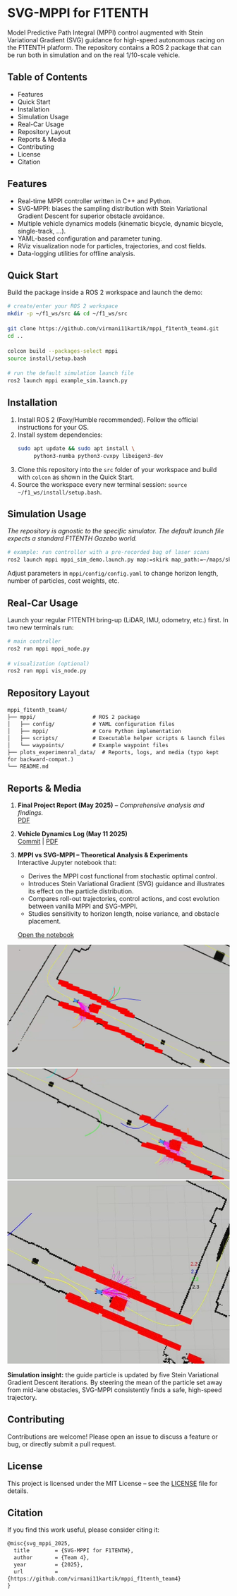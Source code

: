 # SVG-MPPI for F1TENTH

Model Predictive Path Integral (MPPI) control augmented with Stein Variational Gradient (SVG) guidance for high-speed autonomous racing on the F1TENTH platform. The repository contains a ROS 2 package that can be run both in simulation and on the real 1/10-scale vehicle.

## Table of Contents
- Features
- Quick Start
- Installation
- Simulation Usage
- Real-Car Usage
- Repository Layout
- Reports & Media
- Contributing
- License
- Citation

## Features
- Real-time MPPI controller written in C++ and Python.
- SVG-MPPI: biases the sampling distribution with Stein Variational Gradient Descent for superior obstacle avoidance.
- Multiple vehicle dynamics models (kinematic bicycle, dynamic bicycle, single-track, …).
- YAML-based configuration and parameter tuning.
- RViz visualization node for particles, trajectories, and cost fields.
- Data-logging utilities for offline analysis.

## Quick Start
Build the package inside a ROS 2 workspace and launch the demo:
```bash
# create/enter your ROS 2 workspace
mkdir -p ~/f1_ws/src && cd ~/f1_ws/src

git clone https://github.com/virmani11kartik/mppi_f1tenth_team4.git
cd ..

colcon build --packages-select mppi
source install/setup.bash

# run the default simulation launch file
ros2 launch mppi example_sim.launch.py
```

## Installation
1. Install ROS 2 (Foxy/Humble recommended). Follow the official instructions for your OS.
2. Install system dependencies:
   ```bash
   sudo apt update && sudo apt install \
        python3-numba python3-cvxpy libeigen3-dev
   ```
3. Clone this repository into the `src` folder of your workspace and build with `colcon` as shown in the Quick Start.
4. Source the workspace every new terminal session: `source ~/f1_ws/install/setup.bash`.

## Simulation Usage
*The repository is agnostic to the specific simulator. The default launch file expects a standard F1TENTH Gazebo world.*

```bash
# example: run controller with a pre-recorded bag of laser scans
ros2 launch mppi mppi_sim_demo.launch.py map:=skirk map_path:=~/maps/skirk.yaml
```
Adjust parameters in `mppi/config/config.yaml` to change horizon length, number of particles, cost weights, etc.

## Real-Car Usage
Launch your regular F1TENTH bring-up (LiDAR, IMU, odometry, etc.) first. In two new terminals run:
```bash
# main controller
ros2 run mppi mppi_node.py

# visualization (optional)
ros2 run mppi vis_node.py
```

## Repository Layout
```text
mppi_f1tenth_team4/
├── mppi/                  # ROS 2 package
│   ├── config/            # YAML configuration files
│   ├── mppi/              # Core Python implementation
│   ├── scripts/           # Executable helper scripts & launch files
│   └── waypoints/         # Example waypoint files
├── plots_experimenral_data/  # Reports, logs, and media (typo kept for backward-compat.)
└── README.md
```

## Reports & Media
1. **Final Project Report (May 2025)** – *Comprehensive analysis and findings.*  
   [PDF](plots_experimenral_data/SVG_MPPI_Final_Report.pdf)

2. **Vehicle Dynamics Log (May 11 2025)**  
   [Commit](https://github.com/virmani11kartik/mppi_f1tenth_team4/commit/c88e4af5b50aebd0fd827ebc319d0b03b2ad6ae1) | [PDF](plots_experimenral_data/car_dynamics_log_05_11_2025.pdf)

3. **MPPI vs SVG-MPPI – Theoretical Analysis & Experiments**  
   Interactive Jupyter notebook that:
   - Derives the MPPI cost functional from stochastic optimal control.
   - Introduces Stein Variational Gradient (SVG) guidance and illustrates its effect on the particle distribution.
   - Compares roll-out trajectories, control actions, and cost evolution between vanilla MPPI and SVG-MPPI.
   - Studies sensitivity to horizon length, noise variance, and obstacle placement.
   
   [Open the notebook](mppi/util/mathematical_analysis.ipynb)

![SVG-MPPI in simulation – 1](plots_experimenral_data/reade_me_media/IMG_1292.jpg)
![SVG-MPPI in simulation – 2](plots_experimenral_data/reade_me_media/IMG_1293.jpeg)
![SVG-MPPI in simulation – 3](plots_experimenral_data/reade_me_media/IMG_1294.jpeg)

**Simulation insight:** the guide particle is updated by five Stein Variational Gradient Descent iterations. By steering the mean of the particle set away from mid-lane obstacles, SVG-MPPI consistently finds a safe, high-speed trajectory.

## Contributing
Contributions are welcome! Please open an issue to discuss a feature or bug, or directly submit a pull request.

## License
This project is licensed under the MIT License – see the [LICENSE](LICENSE) file for details.

## Citation
If you find this work useful, please consider citing it:
```text
@misc{svg_mppi_2025,
  title        = {SVG-MPPI for F1TENTH},
  author       = {Team 4},
  year         = {2025},
  url          = {https://github.com/virmani11kartik/mppi_f1tenth_team4}
}
```
